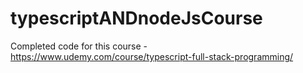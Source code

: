 # typescriptANDnodeJsCourse
Completed code for this course - https://www.udemy.com/course/typescript-full-stack-programming/
